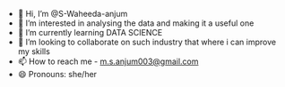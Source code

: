 - 👋 Hi, I’m @S-Waheeda-anjum
- 👀 I’m interested in analysing the data and making it a useful one 
- 🌱 I’m currently learning DATA SCIENCE 
- 💞️ I’m looking to collaborate on such industry that where i can improve my skills 
- 📫 How to reach me - m.s.anjum003@gmail.com
- 😄 Pronouns: she/her

<!---
S-Waheeda-anjum/S-Waheeda-anjum is a ✨ special ✨ repository because its `README.md` (this file) appears on your GitHub profile.
You can click the Preview link to take a look at your changes.
--->
